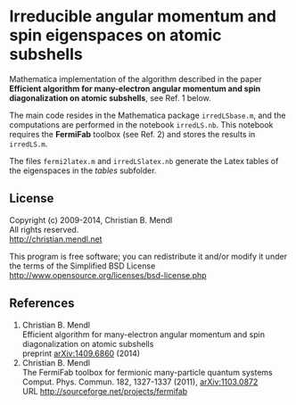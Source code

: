 Irreducible angular momentum and spin eigenspaces on atomic subshells
=====================================================================

Mathematica implementation of the algorithm described in the paper **Efficient algorithm for many-electron angular momentum and spin diagonalization on atomic subshells**, see Ref. 1 below.

The main code resides in the Mathematica package `irredLSbase.m`, and the computations are performed in the notebook `irredLS.nb`. This notebook requires the **FermiFab** toolbox (see Ref. 2) and stores the results in `irredLS.m`.

The files `fermi2latex.m` and `irredLSlatex.nb` generate the Latex tables of the eigenspaces in the *tables* subfolder.

License
-------
Copyright (c) 2009-2014, Christian B. Mendl  
All rights reserved.  
http://christian.mendl.net

This program is free software; you can redistribute it and/or
modify it under the terms of the Simplified BSD License
http://www.opensource.org/licenses/bsd-license.php


References
----------
1. Christian B. Mendl  
   Efficient algorithm for many-electron angular momentum and spin diagonalization on atomic subshells  
   preprint [arXiv:1409.6860](http://arxiv.org/abs/1409.6860) (2014)
2. Christian B. Mendl  
   The FermiFab toolbox for fermionic many-particle quantum systems  
   Comput. Phys. Commun. 182, 1327-1337 (2011), [arXiv:1103.0872](http://arxiv.org/abs/1103.0872)  
   URL http://sourceforge.net/projects/fermifab

